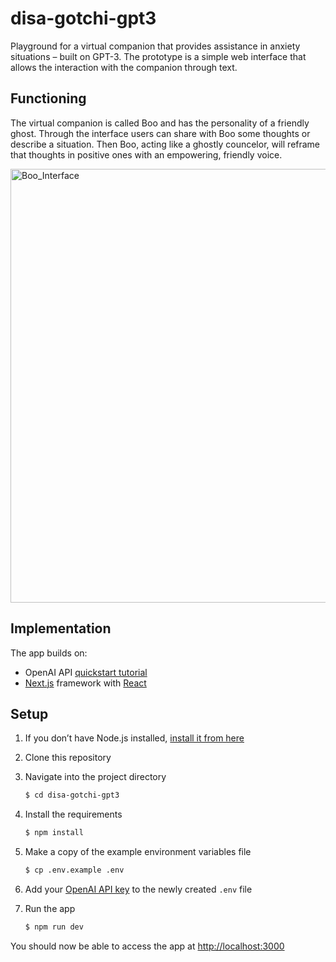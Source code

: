 # disa-gotchi-gpt3

Playground for a virtual companion that provides assistance in anxiety situations – built on GPT-3. The prototype is a simple web interface that allows the interaction with the companion through text.

## Functioning 
The virtual companion is called Boo and has the personality of a friendly ghost. Through the interface users can share with Boo some thoughts or describe a situation. Then Boo, acting like a ghostly councelor, will reframe that thoughts in positive ones with an empowering, friendly voice.

<img width="694" alt="Boo_Interface" src="https://github.com/FH-Potsdam/disa-gotchi-gpt3/assets/859148/837a63e8-2cd5-4cbc-a5c2-51beb6a7878e">

 ## Implementation

 The app builds on:

 - OpenAI API [quickstart tutorial](https://beta.openai.com/docs/quickstart)
 - [Next.js](https://nextjs.org/) framework with [React](https://reactjs.org/)

 ## Setup

 1. If you don’t have Node.js installed, [install it from here](https://nodejs.org/en/)
 2. Clone this repository
 3. Navigate into the project directory

    ```bash
    $ cd disa-gotchi-gpt3
    ```

 4. Install the requirements

    ```bash
    $ npm install
    ```

 5. Make a copy of the example environment variables file

    ```bash
    $ cp .env.example .env
    ```

 6. Add your [OpenAI API key](https://beta.openai.com/account/api-keys) to the newly created `.env` file

 7. Run the app

    ```bash
    $ npm run dev
    ```

 You should now be able to access the app at [http://localhost:3000](http://localhost:3000)
